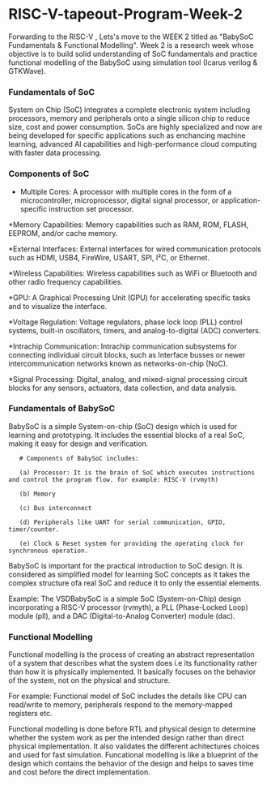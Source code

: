 # RISC-V-tapeout-Program-Week-2

Forwarding to the RISC-V , Lets's move to the WEEK 2 titled as "BabySoC Fundamentals & Functional Modelling". Week 2 is a research week whose objective is to build solid understanding of SoC fundamentals and practice functional modelling of the BabySoC using simulation tool  (Icarus verilog & GTKWave).

### Fundamentals of SoC
System on Chip (SoC) integrates a complete electronic system including processors, memory and peripherals onto a single silicon chip to reduce size, cost and power consumption. SoCs are highly specialized and now are being developed for specific applications such as enchancing machine learning, advanced AI capabilities and high-performance cloud computing with faster data processing.

### Components of SoC

* Multiple Cores: A processor with multiple cores in the form of a microcontroller, microprocessor, digital signal processor, or application-specific instruction set processor.
  
*Memory Capabilities: Memory capabilities such as RAM, ROM, FLASH, EEPROM, and/or cache memory.

*External Interfaces: External interfaces for wired communication protocols such as HDMI, USB4, FireWire, USART, SPI, I²C, or Ethernet.

*Wireless Capabilities: Wireless capabilities such as WiFi or Bluetooth and other radio frequency capabilities.

*GPU: A Graphical Processing Unit (GPU) for accelerating specific tasks and to visualize the interface.

*Voltage Regulation: Voltage regulators, phase lock loop (PLL) control systems, built-in oscillators, timers, and analog-to-digital (ADC) converters.

*Intrachip Communication: Intrachip communication subsystems for connecting individual circuit blocks, such as Interface busses or newer intercommunication networks known as networks-on-chip (NoC).

*Signal Processing: Digital, analog, and mixed-signal processing circuit blocks for any sensors, actuators, data collection, and data analysis.

### Fundamentals of BabySoC

BabySoC is a simple System-on-chip (SoC) design which is used for learning and prototyping. It includes the essential blocks of a real SoC, making it easy for design and verification.

       # Components of BabySoC includes:

       (a) Processor: It is the brain of SoC which executes instructions and control the program flow. for example: RISC-V (rvmyth)

       (b) Memory

       (c) Bus interconnect

       (d) Peripherals like UART for serial communication, GPIO, timer/counter.

       (e) Clock & Reset system for providing the operating clock for synchronous operation.

BabySoC is important for the practical introduction to SoC design. It is considered as simplified model for learning SoC concepts as it takes the complex structure ofa real SoC and reduce it to only the essential elements. 

Example: The VSDBabySoC is a simple SoC (System-on-Chip) design incorporating a RISC-V processor (rvmyth), a PLL (Phase-Locked Loop) module (pll), and a DAC (Digital-to-Analog Converter) module (dac).

### Functional Modelling

Functional modelling is the process of creating an abstract representation of a system that describes what the system does i.e its functionality rather than how it is physically implemented. It basically focuses on the behavior of the system, not on the physical and structure. 

For example: Functional model of SoC includes the details like CPU can read/write to memory, peripherals respond to the memory-mapped registers etc.

Functional modelling is done before RTL and physical design to determine whether the system work as per the intended design rather than direct physical implementation. It also validates the different achitectures choices and used for fast simulation. Funcational modelling is like a blueprint of the design which contains the behavior of the design and helps to saves time and cost before the direct implementation.
